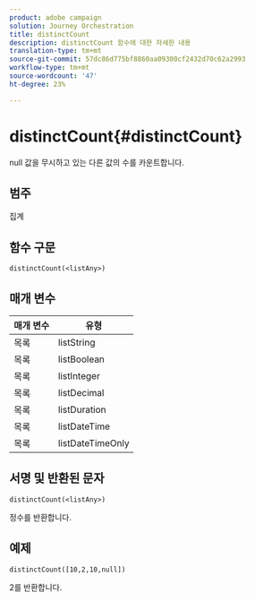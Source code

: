 ```yaml
---
product: adobe campaign
solution: Journey Orchestration
title: distinctCount
description: distinctCount 함수에 대한 자세한 내용
translation-type: tm+mt
source-git-commit: 57dc86d775bf8860aa09300cf2432d70c62a2993
workflow-type: tm+mt
source-wordcount: '47'
ht-degree: 23%

---
```



# distinctCount{#distinctCount}

null 값을 무시하고 있는 다른 값의 수를 카운트합니다.

## 범주

집계

## 함수 구문

`distinctCount(<listAny>)`

## 매개 변수

| 매개 변수 | 유형 |
|-----------|------------------|
| 목록 | listString |
| 목록 | listBoolean |
| 목록 | listInteger |
| 목록 | listDecimal |
| 목록 | listDuration |
| 목록 | listDateTime |
| 목록 | listDateTimeOnly |

## 서명 및 반환된 문자

`distinctCount(<listAny>)`

정수를 반환합니다.

## 예제

`distinctCount([10,2,10,null])`

2를 반환합니다.
